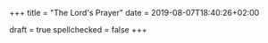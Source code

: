 +++
title = "The Lord's Prayer"
date = 2019-08-07T18:40:26+02:00

draft = true
spellchecked = false
+++


